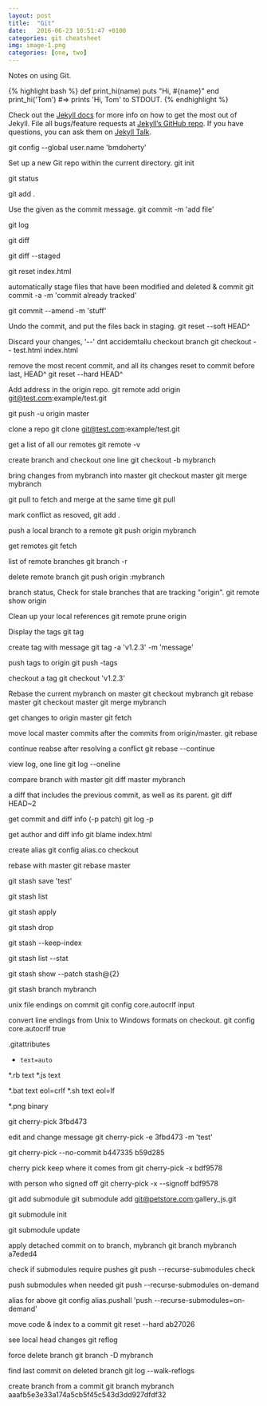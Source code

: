 ```yaml
---
layout: post
title:  "Git"
date:   2016-06-23 10:51:47 +0100
categories: git cheatsheet
img: image-1.png
categories: [one, two]
---
```


Notes on using Git.

{% highlight bash %}
def print_hi(name)
  puts "Hi, #{name}"
end
print_hi('Tom')
#=> prints 'Hi, Tom' to STDOUT.
{% endhighlight %}

Check out the [Jekyll docs][jekyll-docs] for more info on how to get the most out of Jekyll. File all bugs/feature requests at [Jekyll’s GitHub repo][jekyll-gh]. If you have questions, you can ask them on [Jekyll Talk][jekyll-talk].

[jekyll-docs]: http://jekyllrb.com/docs/home
[jekyll-gh]:   https://github.com/jekyll/jekyll
[jekyll-talk]: https://talk.jekyllrb.com/



git config --global user.name 'bmdoherty'

Set up a new Git repo within the current directory.
git init

git status

git add .

Use the given <msg> as the commit message. 
git commit -m 'add file'

git log

git diff

git diff --staged

git reset index.html

automatically stage files that have been modified and deleted & commit
git commit -a -m 'commit already tracked'

git commit --amend -m 'stuff'

Undo the commit, and put the files back in staging.
git reset --soft HEAD^

Discard your changes, '--' dnt accidemtallu checkout branch 
git checkout -- test.html index.html

remove the most recent commit, and all its changes reset to commit before last, HEAD^
git reset --hard HEAD^

Add address in the origin repo.
git remote add origin git@test.com:example/test.git

git push -u origin master

clone a repo
git clone git@test.com:example/test.git

get a list of all our remotes
git remote -v

create branch and checkout one line
git checkout -b mybranch

bring changes from mybranch into master
git checkout master
git merge mybranch

git pull to fetch and merge at the same time
git pull

mark conflict as resoved, 
git add .

push a local branch to a remote
git push origin mybranch

get remotes
git fetch

list of remote branches
git branch -r

delete remote branch
git push origin :mybranch

branch status, Check for stale branches that are tracking "origin".
git remote show origin

Clean up your local references
git remote prune origin

Display the tags
git tag

create tag with message
git tag -a 'v1.2.3' -m 'message'

push tags to origin
git push -tags

checkout a tag
git checkout 'v1.2.3'

Rebase the current mybranch on master
git checkout mybranch
git rebase master
git checkout master
git merge mybranch

get changes to origin master
git fetch

move local master commits after the commits from origin/master.
git rebase

continue reabse after resolving a conflict
git rebase --continue

view log, one line
git log --oneline

compare branch with master
git diff master mybranch

 a diff that includes the previous commit, as well as its parent.
 git diff HEAD~2

 get commit and diff info (-p patch)
 git log -p

 get author and diff info
 git blame index.html

 create alias
 git config alias.co checkout

rebase with master
git rebase master

git stash save 'test'

git stash list

git stash apply

git stash drop

git stash --keep-index

git stash list --stat

git stash show --patch stash@{2}

git stash branch mybranch

unix file endings on commit
git config core.autocrlf input

convert line endings from Unix to Windows formats on checkout.
git config core.autocrlf true

.gitattributes
*     text=auto
*.rb text
*.js text

*.bat text eol=crlf
*.sh text eol=lf

*.png binary

git cherry-pick 3fbd473

edit and change message
git cherry-pick -e 3fbd473 -m 'test'

git cherry-pick --no-commit b447335 b59d285

cherry pick keep where it comes from
git cherry-pick -x bdf9578

with person who signed off
git cherry-pick -x --signoff bdf9578

git add submodule
git submodule add git@petstore.com:gallery_js.git

git submodule init

git submodule update

apply detached commit on to branch, mybranch
git branch mybranch a7eded4

check if submodules require pushes
git push --recurse-submodules check

push submodules when needed
git push --recurse-submodules on-demand

alias for above
git config alias.pushall 'push --recurse-submodules=on-demand'

move code & index to a commit
git reset --hard ab27026

see local head changes
git reflog

force delete branch
git branch -D mybranch

find last commit on deleted branch
git log --walk-reflogs

create branch from a commit
git branch mybranch aaafb5e3e33a174a5cb5f45c543d3dd927dfdf32